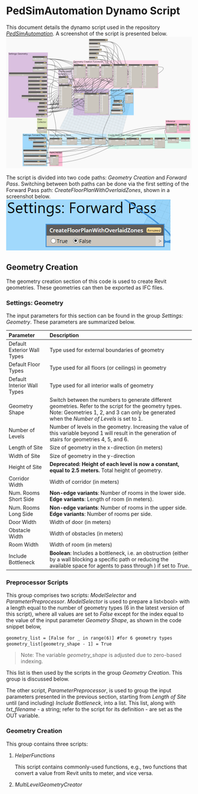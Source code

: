 # PedSimAutomation Dynamo Script

This document details the dynamo script used in the repository [_PedSimAutomation_](https://github.com/patrickberggold/PedSimAutomation/).
A screenshot of the script is presented below. ![Cannot find screenshot of script. Make sure it is in the same folder.](script_screenshot.png)

The script is divided into two code paths: _Geometry Creation_ and _Forward Pass_.
Switching between both paths can be done via the first setting of the Forward Pass path: _CreateFloorPlanWithOverlaidZones_, shown in a screenshot below. ![Cannot find image. Make sure it is in the same folder.](CreateFloorPlanWithOverlaidZones.png)

## Geometry Creation

The geometry creation section of this code is used to create Revit geometries. These geometries can then be exported as IFC files.

### Settings: Geometry

The input parameters for this section can be found in the group _Settings: Geometry_. These parameters are summarized below.

| Parameter                   | Description                                                                                                                                                                                          |
| :-------------------------- | :--------------------------------------------------------------------------------------------------------------------------------------------------------------------------------------------------- |
| Default Exterior Wall Types | Type used for external boundaries of geometry                                                                                                                                                        |
| Default Floor Types         | Type used for all floors (or ceilings) in geometry                                                                                                                                                   |
| Default Interior Wall Types | Type used for all interior walls of geometry                                                                                                                                                         |
| Geometry Shape              | Switch between the numbers to generate different geometries. Refer to the script for the geometry types. Note: Geometries 1, 2, and 3 can only be generated when the _Number of Levels_ is set to 1. |
| Number of Levels            | Number of levels in the geometry. Increasing the value of this variable beyond 1 will result in the generation of stairs for geometries 4, 5, and 6.                                                 |
| Length of Site              | Size of geometry in the x-direction (in meters)                                                                                                                                                      |
| Width of Site               | Size of geometry in the y-direction                                                                                                                                                                  |
| Height of Site              | **Deprecated:** **Height of each level is now a constant, equal to 2.5 meters.** Total height of geometry.                                                                                           |
| Corridor Width              | Width of corridor (in meters)                                                                                                                                                                        |
| Num. Rooms Short Side       | **Non-edge variants**: Number of rooms in the lower side. **Edge variants**: Length of room (in meters).                                                                                             |
| Num. Rooms Long Side        | **Non-edge variants**: Number of rooms in the upper side. **Edge variants**: Number of rooms per side.                                                                                               |
| Door Width                  | Width of door (in meters)                                                                                                                                                                            |
| Obstacle Width              | Width of obstacles (in meters)                                                                                                                                                                       |
| Room Width                  | Width of room (in meters)                                                                                                                                                                            |
| Include Bottleneck          | **Boolean**: Includes a bottleneck, i.e. an obstruction (either by a wall blocking a specific path or reducing the available space for agents to pass through ) if set to _True_.                    |

### Preprocessor Scripts

This group comprises two scripts: _ModelSelector_ and _ParameterPreprocessor_.
_ModelSelector_ is used to prepare a list\<bool> with a length equal to the number of geometry types (6 in the latest version of this script), where all values are set to _False_ except for the index equal to the value of the input parameter _Geometry Shape_, as shown in the code snippet below,

```
geometry_list = [False for _ in range(6)] #for 6 geometry types
geometry_list[geometry_shape - 1] = True
```

> Note: The variable _geometry_shape_ is adjusted due to zero-based indexing.

This list is then used by the scripts in the group _Geometry Creation_. This group is discussed below.

The other script, _ParameterPreprocessor_, is used to group the input parameters presented in the previous section, starting from _Length of Site_ until (and including) _Include Bottleneck_, into a list.
This list, along with _txt_filename_ - a string; refer to the script for its definition - are set as the OUT variable.

### Geometry Creation

This group contains three scripts:

1. _HelperFunctions_

   This script contains commonly-used functions, e.g., two functions that convert a value from Revit units to meter, and vice versa.

2. _MultiLevelGeometryCreator_

